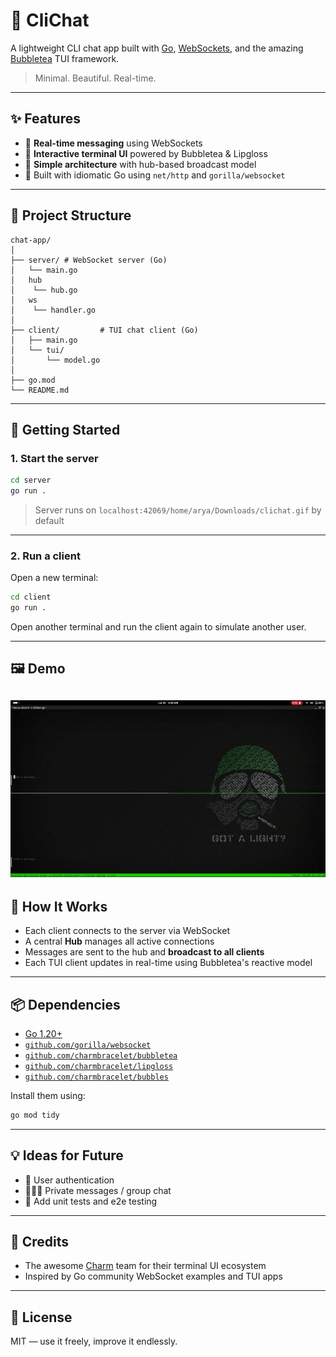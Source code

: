 # 🧋 CliChat

A lightweight CLI chat app built with [Go](https://golang.org), [WebSockets](https://developer.mozilla.org/en-US/docs/Web/API/WebSockets_API), and the amazing [Bubbletea](https://github.com/charmbracelet/bubbletea) TUI framework.

> Minimal. Beautiful. Real-time.

---

## ✨ Features

- 📡 **Real-time messaging** using WebSockets
- 💬 **Interactive terminal UI** powered by Bubbletea & Lipgloss
- 🧠 **Simple architecture** with hub-based broadcast model
- 🔧 Built with idiomatic Go using `net/http` and `gorilla/websocket`

---

## 📁 Project Structure

```
chat-app/
│
├── server/ # WebSocket server (Go)
│   └── main.go
│   hub
│    └── hub.go
│   ws
│    └── handler.go
│
├── client/         # TUI chat client (Go)
│   ├── main.go
│   └── tui/
│       └── model.go
│
├── go.mod
└── README.md
```

---

## 🚀 Getting Started

### 1. Start the server

```bash
cd server
go run .
```

> Server runs on `localhost:42069/home/arya/Downloads/clichat.gif` by default

---

### 2. Run a client

Open a new terminal:

```bash
cd client
go run .
```

Open another terminal and run the client again to simulate another user.

---

## 🖼️ Demo

![](./clichat.gif)
---

## 🧠 How It Works

- Each client connects to the server via WebSocket
- A central **Hub** manages all active connections
- Messages are sent to the hub and **broadcast to all clients**
- Each TUI client updates in real-time using Bubbletea's reactive model

---

## 📦 Dependencies

- [Go 1.20+](https://golang.org/)
- [`github.com/gorilla/websocket`](https://github.com/gorilla/websocket)
- [`github.com/charmbracelet/bubbletea`](https://github.com/charmbracelet/bubbletea)
- [`github.com/charmbracelet/lipgloss`](https://github.com/charmbracelet/lipgloss)
- [`github.com/charmbracelet/bubbles`](https://github.com/charmbracelet/bubbles)

Install them using:

```bash
go mod tidy
```

---

## 💡 Ideas for Future

- 🔐 User authentication
- 🧑‍🤝‍🧑 Private messages / group chat
- 🧪 Add unit tests and e2e testing

---

## 🧊 Credits

- The awesome [Charm](https://github.com/charmbracelet) team for their terminal UI ecosystem
- Inspired by Go community WebSocket examples and TUI apps

---

## 📜 License

MIT — use it freely, improve it endlessly.
